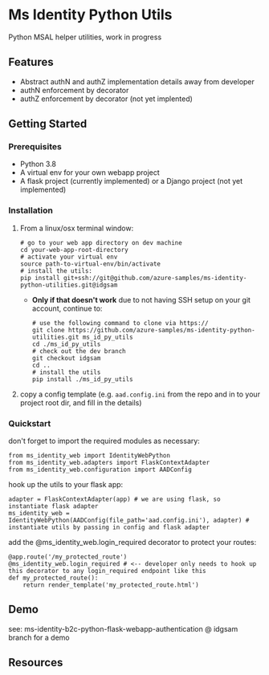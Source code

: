 # Ms Identity Python Utils

Python MSAL helper utilities, work in progress

## Features

- Abstract authN and authZ implementation details away from developer
- authN enforcement by decorator
- authZ enforcement by decorator (not yet implented)

## Getting Started

### Prerequisites

- Python 3.8
- A virtual env for your own webapp project
- A flask project (currently implemented) or a Django project (not yet implemented)

### Installation

1. From a linux/osx terminal window:
    ```
    # go to your web app directory on dev machine
    cd your-web-app-root-directory
    # activate your virtual env
    source path-to-virtual-env/bin/activate
    # install the utils:
    pip install git+ssh://git@github.com/azure-samples/ms-identity-python-utilities.git@idgsam
    ```
      - **Only if that doesn't work** due to not having SSH setup on your git account, continue to:
        ```
        # use the following command to clone via https://
        git clone https://github.com/azure-samples/ms-identity-python-utilities.git ms_id_py_utils
        cd ./ms_id_py_utils
        # check out the dev branch
        git checkout idgsam
        cd ..
        # install the utils
        pip install ./ms_id_py_utils
        ```
1. copy a config template (e.g. `aad.config.ini` from the repo and in to your project root dir, and fill in the details)

### Quickstart


don't forget to import the required modules as necessary:
```
from ms_identity_web import IdentityWebPython
from ms_identity_web.adapters import FlaskContextAdapter
from ms_identity_web.configuration import AADConfig
```

hook up the utils to your flask app:
```
adapter = FlaskContextAdapter(app) # we are using flask, so instantiate flask adapter
ms_identity_web = IdentityWebPython(AADConfig(file_path='aad.config.ini'), adapter) # instantiate utils by passing in config and flask adapter
```

add the @ms_identity_web.login_required decorator to protect your routes:
```
@app.route('/my_protected_route')
@ms_identity_web.login_required # <-- developer only needs to hook up this decorator to any login_required endpoint like this
def my_protected_route():
    return render_template('my_protected_route.html')
```

## Demo

see: ms-identity-b2c-python-flask-webapp-authentication @ idgsam branch for a demo

## Resources


